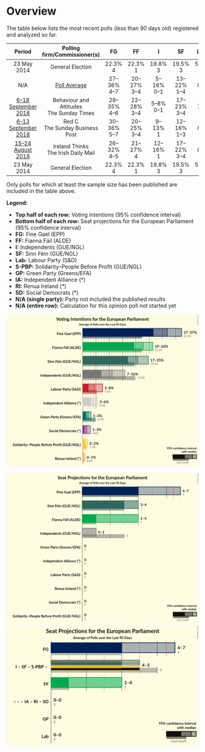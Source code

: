 # Overview

The table below lists the most recent polls (less than 90 days old) registered and analyzed so far.

| Period     | Polling firm/Commissioner(s) | FG | FF | I | SF | Lab | S-PBP | GP | IA | RI | SD |
|:----------:|:----------------------------:|:--:|:--:|:--:|:--:|:--:|:--:|:--:|:--:|:--:|:--:|
| 23 May 2014 | General Election | 22.3% <br> 4 | 22.3% <br> 1 | 19.8% <br> 3 | 19.5% <br> 3 | 5.3% <br> 0 | 1.5% <br> 0 | 4.9% <br> 0 | 0.0% <br> 0 | 0.0% <br> 0 | 0.0% <br> 0 |
| N/A | [Poll Average](average.html) | 27–36% <br> 4–7 | 20–27% <br> 3–4 | 5–16% <br> 0–1 | 13–22% <br> 1–4 | 4–8% <br> 0 | 1–4% <br> 0–1 | 1–4% <br> 0 | 3–5% <br> 0 | 0–2% <br> 0 | 0–3% <br> 0 |
| [6–18 September 2018](2018-09-18-BehaviourandAttitudes.html) | Behaviour and Attitudes <br> The Sunday Times | 29–35% <br> 4–6 | 22–28% <br> 3–4 | 5–8% <br> 0–1 | 17–23% <br> 3–4 | 4–7% <br> 0 | 2–4% <br> 0–1 | 2–4% <br> 0 | 3–5% <br> 0 | 0–1% <br> 0 | 0–1% <br> 0 |
| [6–13 September 2018](2018-09-13-RedC.html) | Red C <br> The Sunday Business Post | 30–36% <br> 5–7 | 20–25% <br> 3–4 | 9–13% <br> 1 | 12–16% <br> 1–3 | 5–8% <br> 0 | 1–3% <br> 0–1 | 1–3% <br> 0 | 3–5% <br> 0 | 1–2% <br> 0 | 1–3% <br> 0 |
| [15–24 August 2018](2018-08-24-IrelandThinks.html) | Ireland Thinks <br> The Irish Daily Mail | 26–32% <br> 4–5 | 21–27% <br> 4 | 12–16% <br> 1 | 17–22% <br> 3–4 | 5–8% <br> 0 | 1–2% <br> 0 | 1–3% <br> 0 | N/A <br> N/A | N/A <br> N/A | 1–3% <br> 0 |
| 23 May 2014 | General Election | 22.3% <br> 4 | 22.3% <br> 1 | 19.8% <br> 3 | 19.5% <br> 3 | 5.3% <br> 0 | 1.5% <br> 0 | 4.9% <br> 0 | 0.0% <br> 0 | 0.0% <br> 0 | 0.0% <br> 0 |

Only polls for which at least the sample size has been published are included in the table above.

**Legend:**
+ **Top half of each row:** Voting intentions (95% confidence interval)
+ **Bottom half of each row:** Seat projections for the European Parliament (95% confidence interval)
+ **FG:** Fine Gael (EPP)
+ **FF:** Fianna Fáil (ALDE)
+ **I:** Independents (GUE/NGL)
+ **SF:** Sinn Féin (GUE/NGL)
+ **Lab:** Labour Party (S&D)
+ **S-PBP:** Solidarity–People Before Profit (GUE/NGL)
+ **GP:** Green Party (Greens/EFA)
+ **IA:** Independent Alliance (*)
+ **RI:** Renua Ireland (*)
+ **SD:** Social Democrats (*)
+ **N/A (single party):** Party not included the published results
+ **N/A (entire row):** Calculation for this opinion poll not started yet


![Graph with voting intentions not yet produced](average.png "Voting Intentions")

![Graph with seats not yet produced](average-seats.png "Seats")
![Graph with coalitions seats not yet produced](average-coalitions-seats.png "Coalitions Seats")
